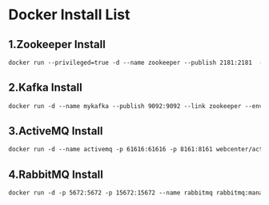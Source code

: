 # Docker Install List

## 1.Zookeeper Install

```dockerfile
docker run --privileged=true -d --name zookeeper --publish 2181:2181  -d zookeeper
```

## 2.Kafka Install

```dockerfile
docker run -d --name mykafka --publish 9092:9092 --link zookeeper --env KAFKA_ZOOKEEPER_CONNECT=zookeeper:2181 --env KAFKA_ADVERTISED_HOST_NAME=127.0.0.1 --env KAFKA_ADVERTISED_PORT=9092 wurstmeister/kafka
```

## 3.ActiveMQ Install

```dockerfile
docker run -d --name activemq -p 61616:61616 -p 8161:8161 webcenter/activemq
```

## 4.RabbitMQ Install

```dockerfile
docker run -d -p 5672:5672 -p 15672:15672 --name rabbitmq rabbitmq:management
```

